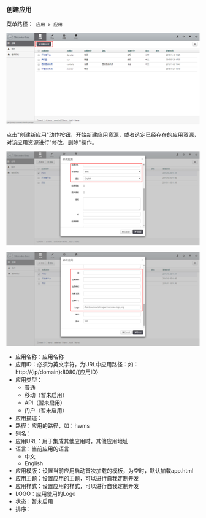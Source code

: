 ### 创建应用

菜单路径：` 应用 > 应用`

![PNG](..\images\application\1.png)

点击"创建新应用"动作按钮，开始新建应用资源，或者选定已经存在的应用资源，对该应用资源进行"修改，删除"操作。

![PNG](..\images\application\2.png)

![PNG](..\images\application\3.png)

- 应用名称：应用名称
- 应用ID：必须为英文字符，为URL中应用路径：如：http://{ip/domain}:8080/{应用ID}
- 应用类型：
  - 普通
  - 移动（暂未启用）
  - API（暂未启用）
  - 门户（暂未启用）
- 应用描述：
- 路径：应用的路径，如：hwms
- 别名：
- 应用URL：用于集成其他应用时，其他应用地址
- 语言：当前应用的语言
  - 中文
  - English
- 应用模版：设置当前应用启动首次加载的模板，为空时，默认加载app.html
- 应用主题：设置应用的主题，可以进行自我定制开发
- 应用样式：设置应用的样式，可以进行自我定制开发
- LOGO：应用使用的Logo
- 状态：暂未启用
- 排序：